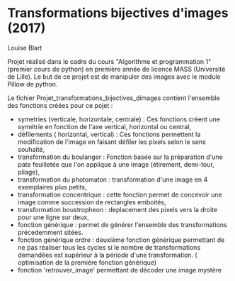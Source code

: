 # Transformations bijectives d'images (2017)
Louise Blart

Projet réalisé dans le cadre du cours "Algorithme et programmation 1" (premier cours de python) en première année de licence MASS (Université de Lille). Le but de ce projet est de manipuler des images avec le module Pillow de python.

Le fichier Projet_transformations_bijectives_dimages contient l'ensemble des fonctions créées pour ce pojet : 
- symetries (verticale, horizontale, centrale) : Ces fonctions créent une symétrie en fonction de l'axe vertical, horizontal ou central,
- défilements ( horizontal, vertical) : Ces fonctions permettent la modification de l'image en faisant défiler les pixels selon le sens souhaité,
- transformation du boulanger : Fonction basée sur la préparation d'une pate feuilletée que l'on applique à une image (étirement, demi-tour, pliage),
- transformation du photomaton : transformation d'une image en 4 exemplaires plus petits,
- transformation concentrique : cette fonction permet de concevoir une image comme succession de rectangles emboités,
- transformation boustropheon : deplacement des pixels vers la droite pour une ligne sur deux,
- fonction générique : permet de générer l'ensemble des transformations précedemment sitées. 
- fonction générique ordre : deuxième fonction générique permettant de ne pas réaliser tous les cycles si le nombre de transformations demandées est supérieur à la période d'une transformation. ( optimisation de la première fonction générique)
- fonction 'retrouver_image' permettant de décoder une image mystère
